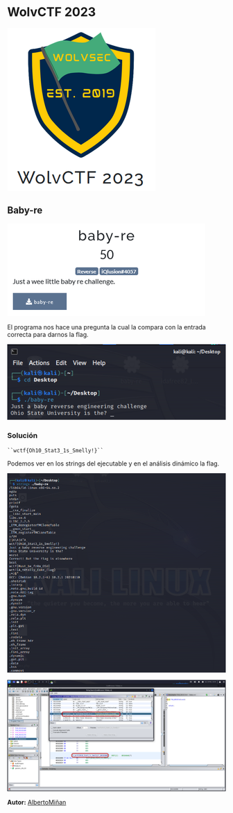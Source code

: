 # WolvCTF 2023
    
  
![](1wolv.png)
  
## Baby-re

    
![](2wolv.png)


El programa nos hace una pregunta la cual la compara con la entrada correcta para darnos la flag.


![](4wolv.png)


### Solución
    
    ``wctf{Oh10_Stat3_1s_Smelly!}``
   
  Podemos ver en los strings del ejecutable y en el análisis dinámico la flag.


![](6baby-re.png)




![](5baby-re.png)



**Autor:** [AlbertoMiñan](https://github.com/albertominan)
